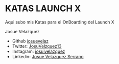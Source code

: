 # KATAS LAUNCH X
Aqui subo mis Katas para el OnBoarding del Launch X

Josue Velazquez

- Github [josuevelaz](https://github.com/josuevelaz)
- Twitter: [JosuVelzquez13](https://twitter.com/JosuVelzquez13)
- Instagram: [josuivelazquez](https://www.instagram.com/josuivelazquez/?hl=es) 
- Linkedin: [Josue Velazquez Serrano](https://www.linkedin.com/in/josue-velazquez-serrano-204aa5177/) 
 
